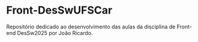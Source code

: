 # Front-DesSwUFSCar
Repositório dedicado ao desenvolvimento das aulas da disciplina de Front-end DesSw2025 por João Ricardo.
